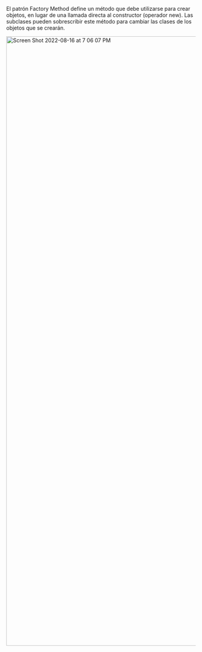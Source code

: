 

El patrón Factory Method define un método que debe utilizarse para crear objetos, en lugar de una llamada directa al constructor (operador new). Las subclases pueden sobrescribir este método para cambiar las clases de los objetos que se crearán.

<img width="1618" alt="Screen Shot 2022-08-16 at 7 06 07 PM" src="https://user-images.githubusercontent.com/55221433/184937694-9c746a81-c3a6-483b-87e0-bb33ad5cd864.png">
